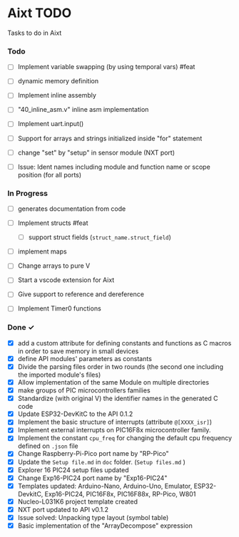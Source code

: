 # Aixt TODO

Tasks to do in Aixt


### Todo

- [ ] Implement variable swapping (by using temporal vars) #feat
- [ ] dynamic memory definition
- [ ] Implement inline assembly
- [ ] "40_inline_asm.v" inline asm implementation
- [ ] Implement uart.input()
- [ ] Support for arrays and strings initialized inside "for" statement
- [ ] change "set" by "setup" in sensor module (NXT port)
- [ ] Issue: Ident names including module and function name or scope position (for all ports)


### In Progress

- [ ] generates documentation from code
- [ ] Implement structs #feat
    - [ ] support struct fields (`struct_name.struct_field`)
- [ ] implement maps
- [ ] Change arrays to pure V
- [ ] Start a vscode extension for Aixt
- [ ] Give support to reference and dereference
- [ ] Implement Timer0 functions


### Done ✓

- [x] add a custom attribute for defining constants and functions as C macros in order to save memory in small devices
- [x] define API modules' parameters as constants
- [x] Divide the parsing files order in two rounds (the second one including the imported module's files)
- [x] Allow implementation of the same Module on multiple directories
- [x] make groups of PIC microcontrollers families
- [x] Standardize (with original V) the identifier names in the generated C code
- [x] Update ESP32-DevKitC to the API 0.1.2
- [x] Implement the basic structure of interrupts (attribute `@[XXXX_isr]`)
- [x] Implement external interrupts on PIC16F8x microcontroller family.
- [x] Implement the constant `cpu_freq` for changing the default cpu frequency defined on `.json` file
- [x] Change Raspberry-Pi-Pico port name by "RP-Pico"
- [x] Update the `Setup file.md` in `doc` folder. (`Setup files.md` )
- [x] Explorer 16 PIC24 setup files updated 
- [x] Change Exp16-PIC24 port name by "Exp16-PIC24"
- [x] Templates updated: Arduino-Nano, Arduino-Uno, Emulator, ESP32-DevkitC, Exp16-PIC24, PIC16F8x, PIC16F88x, RP-Pico, W801
- [x] Nucleo-L031K6 project template created
- [x] NXT port updated to API v0.1.2
- [x] Issue solved: Unpacking type layout (symbol table)
- [x] Basic implementation of the "ArrayDecompose" expression 